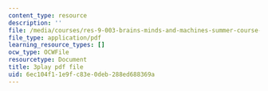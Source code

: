 ```yaml
---
content_type: resource
description: ''
file: /media/courses/res-9-003-brains-minds-and-machines-summer-course-summer-2015/6ec104f11e9fc83e0deb288ed688369a_dfsPKoHv_F4.pdf
file_type: application/pdf
learning_resource_types: []
ocw_type: OCWFile
resourcetype: Document
title: 3play pdf file
uid: 6ec104f1-1e9f-c83e-0deb-288ed688369a
---
```

